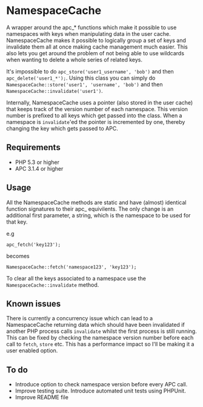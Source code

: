 NamespaceCache
==================================

A wrapper around the apc_* functions which make it possible to use namespaces with keys when manipulating data in the user cache. NamespaceCache makes it possible to logically group a set of keys and invalidate them all at once making cache management much easier.  This also lets you get around the problem of not being able to use wildcards when wanting to delete a whole series of related keys.

It's impossible to do `apc_store('user1_username', 'bob')` and then `apc_delete('user1_*');`. Using this class you can simply do `NamespaceCache::store('user1', 'username', 'bob')` and then `NamespaceCache::invalidate('user1')`.

Internally, NamespaceCache uses a pointer (also stored in the user cache) that keeps track of the version number of each namespace. This version number is prefixed to all keys which get passed into the class. When a namespace is `invalidate`'ed the pointer is incremented by one, thereby changing the key which gets passed to APC.

Requirements
-----------------------------------
- PHP 5.3 or higher
- APC 3.1.4 or higher

Usage
-----------------------------------
All the NamespaceCache methods are static and have (almost) identical function signatures to their apc_ equivilents. The only change is an additional first parameter, a string, which is the namespace to be used for that key.

e.g

	apc_fetch('key123');

becomes

	NamespaceCache::fetch('namespace123', 'key123');

To clear all the keys associated to a namespace use the `NamespaceCache::invalidate` method.


Known issues
-----------------------------------
There is currently a concurrency issue which can lead to a NamespaceCache returning data which should have been invalidated if another PHP process calls `invalidate` whilst the first process is still running.  This can be fixed by checking the namespace version number before each call to `fetch`, `store` etc.  This has a performance impact so I'll be making it a user enabled option.

To do
-----------------------------------
- Introduce option to check namespace version before every APC call.
- Improve testing suite. Introduce automated unit tests using PHPUnit.
- Improve README file
